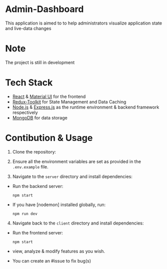 # Admin-Dashboard
This application is aimed to to help administrators visualize application state and live-data changes

# Note
The project is still in development

# Tech Stack
- [React](https://reactjs.org/) & [Material UI](https://mui.com/) for the frontend
- [Redux-Toolkit](https://redux-toolkit.js.org/) for State Management and Data Caching
- [Node.js](https://nodejs.org/) & [Express.js](https://expressjs.com/) as the runtime environment & backend framework respectively
- [MongoDB](https://www.mongodb.com/) for data storage

# Contibution & Usage
1. Clone the repository:

2. Ensure all the environment variables are set as provided in the `.env.example` file.

3. Navigate to the `server` directory and install dependencies:

- Run the backend server:
  ```
  npm start
  ```
- If you have [nodemon] installed globally, run:
  ```
  npm run dev
  ```

4. Navigate back to the `client` directory and install dependencies:

- Run the frontend server:
  ```
  npm start
  ```


 - view, analyze & modify features as you wish.

 - You can create an #issue to fix bug(s)



